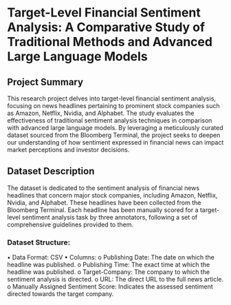 # Target-Level Financial Sentiment Analysis: A Comparative Study of Traditional Methods and Advanced Large Language Models
## Project Summary
This research project delves into target-level financial sentiment analysis, focusing on news headlines pertaining to prominent stock companies such as Amazon, Netflix, Nvidia, and Alphabet. The study evaluates the effectiveness of traditional sentiment analysis techniques in comparison with advanced large language models. By leveraging a meticulously curated dataset sourced from the Bloomberg Terminal, the project seeks to deepen our understanding of how sentiment expressed in financial news can impact market perceptions and investor decisions.

## Dataset Description
The dataset is dedicated to the sentiment analysis of financial news headlines that concern major stock companies, including Amazon, Netflix, Nvidia, and Alphabet. These headlines have been collected from the Bloomberg Terminal. Each headline has been manually scored for a target-level sentiment analysis task by three annotators, following a set of comprehensive guidelines provided to them.
### Dataset Structure:
•	Data Format: CSV
•	Columns:
o	Publishing Date: The date on which the headline was published.
o	Publishing Time: The exact time at which the headline was published.
o	Target-Company: The company to which the sentiment analysis is directed.
o	URL: The direct URL to the full news article.
o	Manually Assigned Sentiment Score: Indicates the assessed sentiment directed towards the target company.


